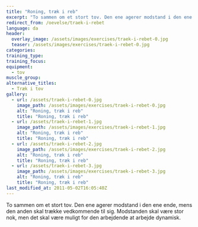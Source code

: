 ```yaml
---
title: "Roning, træk i reb"
excerpt: "To sammen om et stort tov. Den ene agerer modstand i den ene ende, mens den anden skal trække vedkommende til sig."
redirect_from: /oevelse/traek-i-rebet
language: da
header:
  overlay_image: /assets/images/exercises/traek-i-rebet-0.jpg
  teaser: /assets/images/exercises/traek-i-rebet-0.jpg
categories:
training_type: 
training_focus: 
equipment:
  - tov
muscle_group:
alternative_titles:
  - Træk i tov
gallery:
  - url: /assets/traek-i-rebet-0.jpg
    image_path: /assets/images/exercises/traek-i-rebet-0.jpg
    alt: "Roning, træk i reb"
    title: "Roning, træk i reb"
  - url: /assets/traek-i-rebet-1.jpg
    image_path: /assets/images/exercises/traek-i-rebet-1.jpg
    alt: "Roning, træk i reb"
    title: "Roning, træk i reb"
  - url: /assets/traek-i-rebet-2.jpg
    image_path: /assets/images/exercises/traek-i-rebet-2.jpg
    alt: "Roning, træk i reb"
    title: "Roning, træk i reb"
  - url: /assets/traek-i-rebet-3.jpg
    image_path: /assets/images/exercises/traek-i-rebet-3.jpg
    alt: "Roning, træk i reb"
    title: "Roning, træk i reb"
last_modified_at: 2011-05-02T16:05:40Z
---
```


To sammen om et stort tov. Den ene agerer modstand i den ene ende, mens den anden skal trække vedkommende til sig. Modstanden skal være stor nok, men det skal være muligt for den arbejdende at arbejde dynamisk.
